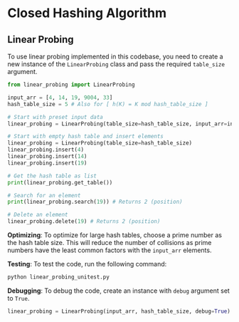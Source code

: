 # Closed Hashing Algorithm

## Linear Probing

To use linear probing implemented in this codebase, you need to create a new instance of the `LinearProbing` class and pass the required `table_size` argument.

```python
from linear_probing import LinearProbing

input_arr = [4, 14, 19, 9004, 33]
hash_table_size = 5 # Also for [ h(K) = K mod hash_table_size ]

# Start with preset input data
linear_probing = LinearProbing(table_size=hash_table_size, input_arr=input_arr)

# Start with empty hash table and insert elements
linear_probing = LinearProbing(table_size=hash_table_size)
linear_probing.insert(4)
linear_probing.insert(14)
linear_probing.insert(19)

# Get the hash table as list
print(linear_probing.get_table())

# Search for an element
print(linear_probing.search(19)) # Returns 2 (position)

# Delete an element
linear_probing.delete(19) # Returns 2 (position)
```

**Optimizing**: To optimize for large hash tables, choose a prime number as the hash table size. This will reduce the number of collisions as prime numbers have the least common factors with the `input_arr` elements.

**Testing**: To test the code, run the following command:

```bash
python linear_probing_unitest.py
```

**Debugging**: To debug the code, create an instance with `debug` argument set to `True`.

```python
linear_probing = LinearProbing(input_arr, hash_table_size, debug=True)
```
